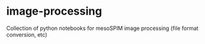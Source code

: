 # image-processing
Collection of python notebooks for mesoSPIM image processing (file format conversion, etc)
